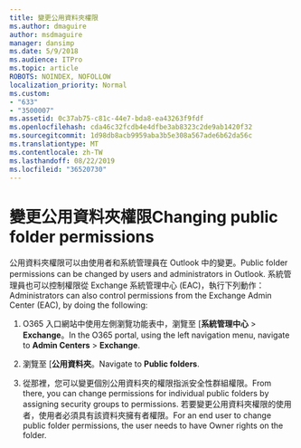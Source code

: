 ```yaml
---
title: 變更公用資料夾權限
ms.author: dmaguire
author: msdmaguire
manager: dansimp
ms.date: 5/9/2018
ms.audience: ITPro
ms.topic: article
ROBOTS: NOINDEX, NOFOLLOW
localization_priority: Normal
ms.custom:
- "633"
- "3500007"
ms.assetid: 0c37ab75-c81c-44e7-bda8-ea43263f9fdf
ms.openlocfilehash: cda46c32fcdb4e4dfbe3ab8323c2de9ab1420f32
ms.sourcegitcommit: 1d98db8acb9959aba3b5e308a567ade6b62da56c
ms.translationtype: MT
ms.contentlocale: zh-TW
ms.lasthandoff: 08/22/2019
ms.locfileid: "36520730"
---
```

# <a name="changing-public-folder-permissions"></a><span data-ttu-id="e4406-102">變更公用資料夾權限</span><span class="sxs-lookup"><span data-stu-id="e4406-102">Changing public folder permissions</span></span>

<span data-ttu-id="e4406-103">公用資料夾權限可以由使用者和系統管理員在 Outlook 中的變更。</span><span class="sxs-lookup"><span data-stu-id="e4406-103">Public folder permissions can be changed by users and administrators in Outlook.</span></span> <span data-ttu-id="e4406-104">系統管理員也可以控制權限從 Exchange 系統管理中心 (EAC)，執行下列動作：</span><span class="sxs-lookup"><span data-stu-id="e4406-104">Administrators can also control permissions from the Exchange Admin Center (EAC), by doing the following:</span></span>
  
1. <span data-ttu-id="e4406-105">O365 入口網站中使用左側瀏覽功能表中，瀏覽至 [**系統管理中心** \> **Exchange**。</span><span class="sxs-lookup"><span data-stu-id="e4406-105">In the O365 portal, using the left navigation menu, navigate to **Admin Centers** \> **Exchange**.</span></span>

2. <span data-ttu-id="e4406-106">瀏覽至 [**公用資料夾**。</span><span class="sxs-lookup"><span data-stu-id="e4406-106">Navigate to **Public folders**.</span></span>

3. <span data-ttu-id="e4406-107">從那裡，您可以變更個別公用資料夾的權限指派安全性群組權限。</span><span class="sxs-lookup"><span data-stu-id="e4406-107">From there, you can change permissions for individual public folders by assigning security groups to permissions.</span></span> <span data-ttu-id="e4406-108">若要變更公用資料夾權限的使用者，使用者必須具有該資料夾擁有者權限。</span><span class="sxs-lookup"><span data-stu-id="e4406-108">For an end user to change public folder permissions, the user needs to have Owner rights on the folder.</span></span>
